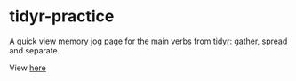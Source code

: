 # tidyr-practice

A quick view memory jog page for the main verbs from [tidyr](https://cran.r-project.org/web/packages/tidyr/index.html): gather, spread and separate.

View [here](http://htmlpreview.github.io/?https://github.com/MarkPratley/tidyr-practice/blob/master/tidyr-practice.html)
